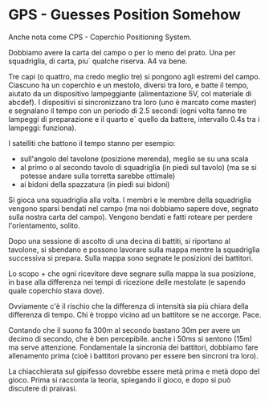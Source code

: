# GPS - Guesses Position Somehow

Anche nota come CPS - Coperchio Positioning System.

Dobbiamo avere la carta del campo o per lo meno del prato. Una
per squadriglia, di carta, piu` qualche riserva. A4 va bene.

Tre capi (o quattro, ma credo meglio tre) si pongono agli estremi del
campo.  Ciascuno ha un coperchio e un mestolo, diversi tra loro, e
batte il tempo, aiutato da un dispositivo lampeggiante (alimentazione
5V, col materiale di abcdef).  I dispositivi si sincronizzano tra loro
(uno è marcato come master) e segnalano il tempo con un periodo di
2.5 secondi (ogni volta fanno tre lampeggi di preparazione e il quarto
e` quello da battere, intervallo 0.4s tra i lampeggi: funziona).

I satelliti che battono il tempo stanno per esempio:
- sull'angolo del tavolone (posizione merenda), meglio se su una scala
- al primo o al secondo tavolo di squadriglia (in piedi sul tavolo)
(ma se si potesse andare sulla torretta sarebbe ottimale)
- ai bidoni della spazzatura (in piedi sui bidoni)

Si gioca una squadriglia alla volta.  I membri e le membre della
squadriglia  vengono sparsi bendati nel campo (ma noi dobbiamo sapere
dove, segnato sulla nostra carta del campo).
Vengono bendati e fatti roteare per perdere l'orientamento, solito.

Dopo una sessione di ascolto di una decina di battiti, si riportano al
tavolone, si sbendano e possono lavorare sulla mappa mentre la
squadriglia successiva si prepara. Sulla mappa sono segnate le
posizioni dei battitori.

Lo scopo + che ogni ricevitore deve segnare sulla mappa la sua
posizione, in base alla differenza nei tempi di ricezione delle
mestolate (e sapendo quale coperchio stava dove).

Ovviamente c'è il rischio che la differenza di intensità sia più
chiara della differenza di tempo.  Chi è troppo vicino ad un battitore
se ne accorge. Pace.

Contando che il suono fa 300m al secondo bastano 30m per avere un
decimo di secondo, che è ben percepibile. anche i 50ms si sentono
(15m) ma serve attenzione. Fondamentale la sincronia dei battitori,
dobbiamo fare allenamento prima (cioè i battitori provano per
essere ben sincroni tra loro).

La chiacchierata sul gipifesso dovrebbe essere metà prima e metà
dopo del gioco.  Prima si racconta la teoria, spiegando il gioco, e
dopo si può discutere di praivasi.
